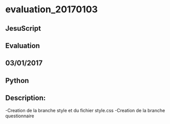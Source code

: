 # evaluation_20170103

## JesuScript
## Evaluation
## 03/01/2017
## Python

## Description:

-Creation de la branche style et du fichier style.css
-Creation de la branche questionnaire

